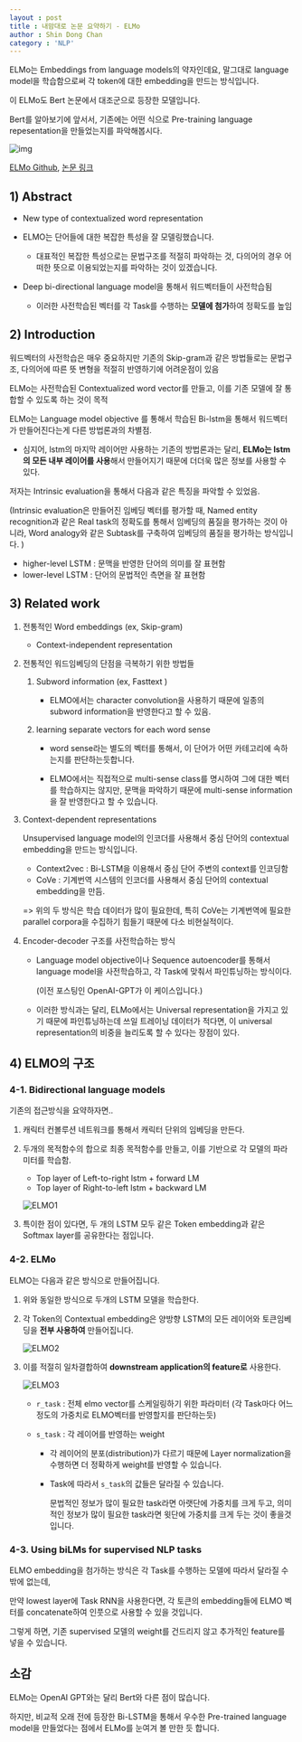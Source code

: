 ```yaml
---
layout : post
title : 내맘대로 논문 요약하기 - ELMo
author : Shin Dong Chan
category : 'NLP'
---
```



ELMo는 Embeddings from language models의 약자인데요, 말그대로 language model을 학습함으로써 각 token에 대한 embedding을 만드는 방식입니다.

이 ELMo도 Bert 논문에서 대조군으로 등장한 모델입니다.

Bert를 알아보기에 앞서서, 기존에는 어떤 식으로 Pre-training language repesentation을 만들었는지를 파악해봅시다.

![img](https://wikidocs.net/images/page/33930/elmo_DSHQjZD.png)

[ELMo Github](https://github.com/allenai/allennlp/blob/master/tutorials/how_to/elmo.md), [논문 링크](https://arxiv.org/abs/1802.05365)

## 1) Abstract

* New type of contextualized word representation

* ELMO는 단어들에 대한 복잡한 특성을 잘 모델링했습니다.
  * 대표적인 복잡한 특성으로는 문법구조를 적절히 파악하는 것, 다의어의 경우 어떠한 뜻으로 이용되었는지를 파악하는 것이 있겠습니다.
* Deep bi-directional language model을 통해서 워드벡터들이 사전학습됨
  * 이러한 사전학습된 벡터를 각 Task를 수행하는 **모델에 첨가**하여 정확도를 높임



## 2) Introduction

워드벡터의 사전학습은 매우 중요하지만 기존의 Skip-gram과 같은 방법들로는 문법구조, 다의어에 따른 뜻 변형을 적절히 반영하기에 어려운점이 있음

ELMo는 사전학습된 Contextualized word vector를 만들고, 이를 기존 모델에 잘 통합할 수 있도록 하는 것이 목적



ELMo는 Language model objective 를 통해서 학습된 Bi-lstm을 통해서 워드벡터가 만들어진다는게 다른 방법론과의 차별점.  

* 심지어, lstm의 마지막 레이어만 사용하는 기존의 방법론과는 달리, **ELMo는 lstm의 모든 내부 레이어를 사용**해서 만들어지기 때문에 더더욱 많은 정보를 사용할 수 있다.



저자는 Intrinsic evaluation을 통해서 다음과 같은 특징을 파악할 수 있었음.

(Intrinsic evaluation은 만들어진 임베딩 벡터를 평가할 때, Named entity recognition과 같은 Real task의 정확도를 통해서 임베딩의 품질을 평가하는 것이 아니라, Word analogy와 같은 Subtask를 구축하여 임베딩의 품질을 평가하는 방식입니다. )

* higher-level LSTM : 문맥을 반영한 단어의 의미를 잘 표현함 
* lower-level LSTM : 단어의 문법적인 측면을 잘 표현함



## 3) Related work

1. 전통적인 Word embeddings (ex, Skip-gram)

   * Context-independent representation

2. 전통적인 워드임베딩의 단점을 극복하기 위한 방법들

   1. Subword information (ex, Fasttext )

      * ELMO에서는 character convolution을 사용하기 때문에 일종의 subword information을 반영한다고 할 수 있음.

   2. learning separate vectors for each word sense 

      * word sense라는 별도의 벡터를 통해서, 이 단어가 어떤 카테고리에 속하는지를 판단하는듯합니다.

      * ELMO에서는 직접적으로 multi-sense class를 명시하여 그에 대한 벡터를 학습하지는 않지만, 문맥을 파악하기 때문에 multi-sense information을 잘 반영한다고 할 수 있습니다.

3. Context-dependent representations

   Unsupervised language model의 인코더를 사용해서 중심 단어의 contextual embedding을 만드는 방식입니다.

   * Context2vec : Bi-LSTM을 이용해서 중심 단어 주변의 context를 인코딩함
   * CoVe : 기계번역 시스템의 인코더를 사용해서 중심 단어의 contextual embedding을 만듬.

   => 위의 두 방식은 학습 데이터가 많이 필요한데, 특히 CoVe는 기계번역에 필요한 parallel corpora을 수집하기 힘들기 때문에 다소 비현실적이다.

4. Encoder-decoder 구조를 사전학습하는 방식

   * Language model objective이나 Sequence autoencoder를 통해서 language model을 사전학습하고, 각 Task에 맞춰서 파인튜닝하는 방식이다.

     (이전 포스팅인 OpenAI-GPT가 이 케이스입니다.)

   * 이러한 방식과는 달리, ELMo에서는 Universal representation을 가지고 있기 때문에 파인튜닝하는데 쓰일 트레이닝 데이터가 적다면, 이 universal representation의 비중을 늘리도록 할 수 있다는 장점이 있다.



## 4) ELMO의 구조

### 4-1. Bidirectional language models

기존의 접근방식을 요약하자면..

1. 캐릭터 컨볼루션 네트워크를 통해서 캐릭터 단위의 임베딩을 만든다.

2. 두개의 목적함수의 합으로 최종 목적함수를 만들고, 이를 기반으로 각 모델의 파라미터를 학습함.

   * Top layer of Left-to-right lstm  + forward LM
   * Top layer of Right-to-left lstm + backward LM

   ![ELMO1](https://user-images.githubusercontent.com/37765338/70372520-71ae0080-1923-11ea-95c5-ea446cb5cb15.png)

3. 특이한 점이 있다면, 두 개의 LSTM 모두 같은 Token embedding과 같은 Softmax layer를 공유한다는 점입니다.
   
   
   

### 4-2. ELMo

ELMO는 다음과 같은 방식으로 만들어집니다.

1. 위와 동일한 방식으로 두개의 LSTM 모델을 학습한다.

2. 각 Token의 Contextual embedding은 양방향 LSTM의 모든 레이어와 토큰임베딩을 **전부 사용하여** 만들어집니다.

   ![ELMO2](https://user-images.githubusercontent.com/37765338/70372521-71ae0080-1923-11ea-821b-b72c10810d7d.png)

3. 이를 적절히 일차결합하여 **downstream application의 feature로** 사용한다.

   ![ELMO3](https://user-images.githubusercontent.com/37765338/70372519-71ae0080-1923-11ea-86db-908af439ff6a.png)

   * `r_task` : 전체 elmo vector를 스케일링하기 위한 파라미터 (각 Task마다 어느정도의 가중치로 ELMO벡터를 반영할지를 판단하는듯)

   * `s_task` : 각 레이어를 반영하는 weight

     * 각 레이어의 분포(distribution)가 다르기 때문에 Layer normalization을 수행하면 더 정확하게 weight를 반영할 수 있습니다.

     * Task에 따라서 `s_task`의 값들은 달라질 수 있습니다.

       문법적인 정보가 많이 필요한 task라면 아랫단에 가중치를 크게 두고, 의미적인 정보가 많이 필요한 task라면 윗단에 가중치를 크게 두는 것이 좋을것입니다.

     

### 4-3. Using biLMs for supervised NLP tasks

ELMO embedding을 첨가하는 방식은 각 Task를 수행하는 모델에 따라서 달라질 수 밖에 없는데, 

만약 lowest layer에 Task RNN을 사용한다면,  각 토큰의 embedding들에 ELMO 벡터를 concatenate하여 인풋으로 사용할 수 있을 것입니다.

그렇게 하면, 기존 supervised 모델의 weight를 건드리지 않고 추가적인 feature를 넣을 수 있습니다.



## 소감

ELMo는 OpenAI GPT와는 달리 Bert와 다른 점이 많습니다.

하지만, 비교적 오래 전에 등장한 Bi-LSTM을 통해서 우수한 Pre-trained language model을 만들었다는 점에서 ELMo를 눈여겨 볼 만한 듯 합니다.